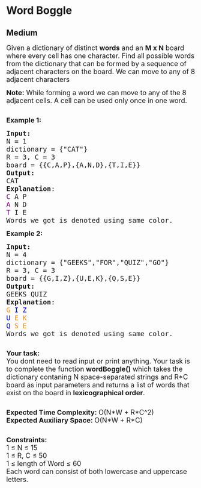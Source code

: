 # Word Boggle
## Medium 
<div class="problem-statement">
                <p></p><p><span style="font-size:18px">Given a dictionary of distinct <strong>words</strong> and an <strong>M x N</strong> board where every cell has one character. Find all possible words from the dictionary that can be formed by a sequence of adjacent characters on the board. We can move to any of 8 adjacent characters</span></p>

<p><span style="font-size:18px"><strong>Note:</strong>&nbsp;While forming a word we can move to&nbsp;any of the 8 adjacent cells. A&nbsp;cell can be used&nbsp;only once in one word.</span></p>

<p><br>
<span style="font-size:18px"><strong>Example 1:</strong></span></p>

<pre><span style="font-size:18px"><strong>Input: 
</strong>N = 1
dictionary = {"CAT"}
R = 3, C = 3
board = {{C,A,P},{A,N,D},{T,I,E}}
<strong>Output:</strong>
CAT
<strong>Explanation</strong>: 
<span style="color:#800080">C</span> A P
<span style="color:#800080">A</span> N D
<span style="color:#800080">T</span> I E
Words we got is denoted using same color.</span>
</pre>

<p><span style="font-size:18px"><strong>Example 2:</strong></span></p>

<pre><span style="font-size:18px"><strong>Input:</strong>
N = 4
dictionary = {"GEEKS","FOR","QUIZ","GO"}
R = 3, C = 3 
board = {{G,I,Z},{U,E,K},{Q,S,E}}
<strong>Output:</strong>
GEEKS QUIZ
<strong>Explanation</strong>: 
<span style="color:#FF8C00">G</span> <span style="color:#0000CD">I</span> <span style="color:#0000CD">Z</span>
<span style="color:#0000CD">U</span> <span style="color:#FF8C00">E</span> <span style="color:#FF8C00">K</span>
<span style="color:#0000CD">Q</span> <span style="color:#FF8C00">S</span> <span style="color:#FF8C00">E</span> 
Words we got is denoted using same color.</span>
</pre>

<p><br>
<span style="font-size:18px"><strong>Your task:</strong><br>
You dont need to read input or print anything. Your task is to complete the function&nbsp;<strong>wordBoggle()</strong>&nbsp;which takes the dictionary contaning N&nbsp;space-separated strings and R*C board </span><span style="font-size:18px">as input parameters and returns a list of&nbsp;words that exist on the board in <strong>lexicographical order</strong>.</span></p>

<p><br>
<span style="font-size:18px"><strong>Expected Time Complexity:&nbsp;</strong>O(N*W + R*C^2)<br>
<strong>Expected Auxiliary Space:&nbsp;</strong>O(N*W + R*C)</span></p>

<p><br>
<span style="font-size:18px"><strong>Constraints:</strong><br>
1 ≤ N&nbsp;≤ 15<br>
1 ≤ R, C&nbsp;≤ 50<br>
1 ≤ length of Word&nbsp;≤ 60<br>
Each word can consist of both lowercase and uppercase letters.</span></p>
 <p></p>
            </div>
